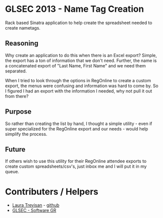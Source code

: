 GLSEC 2013 - Name Tag Creation
==============================
Rack based Sinatra application to help create the spreadsheet needed to create nametags.

Reasoning
---------
Why create an application to do this when there is an Excel export? Simple, the export has a ton of information that we don't need. Further, the name is a concatenated export of "Last Name, First Name" and we need them separated.

When I tried to look through the options in RegOnline to create a custom export, the menus were confusing and information was hard to come by. So I figured I had an export with the information I needed, why not pull it out from there?

Purpose
-------
So rather than creating the list by hand, I thought a simple utility - even if super specialized for the RegOnline export and our needs - would help simplify the process.

Future
------
If others wish to use this utility for their RegOnline attendee exports to create custom spreadsheets/csv's, just inbox me and I will put it in my queue.

Contributers / Helpers
======================
* [Laura Trevisan](http://ltrevisan.net/) - [github](/ljtrevisan/)
* [GLSEC - Software GR](http://glsec.org/)